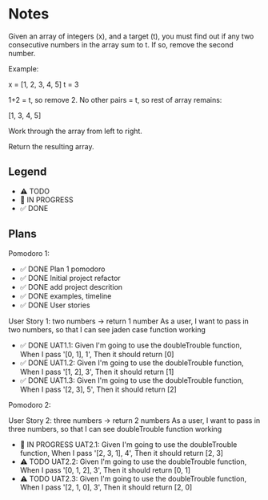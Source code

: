 # Notes

Given an array of integers (x), and a target (t), you must find out if any two consecutive numbers in the array sum to t. If so, remove the second number.

Example:

x = [1, 2, 3, 4, 5]
t = 3

1+2 = t, so remove 2. No other pairs = t, so rest of array remains:

[1, 3, 4, 5]

Work through the array from left to right.

Return the resulting array.



## Legend
- ⚠ TODO
- 🚧 IN PROGRESS
- ✅ DONE

## Plans

Pomodoro 1:
- ✅ DONE Plan 1 pomodoro
- ✅ DONE Initial project refactor
- ✅ DONE add project descrition
- ✅ DONE examples, timeline
- ✅ DONE User stories

User Story 1: two numbers -> return 1 number
As a user, I want to pass in two numbers, so that I can see jaden case function working

- ✅ DONE UAT1.1: Given I'm going to use the doubleTrouble function, When I pass '[0, 1], 1', Then it should return [0]
- ✅ DONE UAT1.2: Given I'm going to use the doubleTrouble function, When I pass '[1, 2], 3', Then it should return [1]
- ✅ DONE UAT1.3: Given I'm going to use the doubleTrouble function, When I pass '[2, 3], 5', Then it should return [2]
 

Pomodoro 2:

User Story 2: three numbers -> return 2 numbers
As a user, I want to pass in three numbers, so that I can see doubleTrouble function working

- 🚧 IN PROGRESS UAT2.1: Given I'm going to use the doubleTrouble function, When I pass '[2, 3, 1], 4', Then it should return [2, 3]
- ⚠ TODO UAT2.2: Given I'm going to use the doubleTrouble function, When I pass '[0, 1, 2], 3', Then it should return [0, 1]
- ⚠ TODO UAT2.3: Given I'm going to use the doubleTrouble function, When I pass '[2, 1, 0], 3', Then it should return [2, 0]